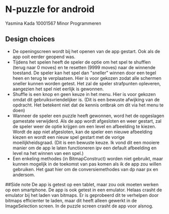 N-puzzle for android
====================
Yasmina Kada
10001567
Minor Programmeren

Design choices
--------------
- De openingscreen wordt bij het openen van de app gestart. 
  Ook als de app ooit eerder geopend was.
- Tijdens het spelen heeft de speler de optie om het spel te shufflen (terug naar 0 moves)
  en te resetten (9999 moves) naar de winnende toestand. De speler kan het spel dan "sneller" winnen
  door een tegel heen en terug te verplaatsen. Hier is voor gekozen zodat alle schermen sneller kunnen worden getest.
  Het zal de speler strafpunten opleveren, aangezien het spel niet eerlijk is gewonnen.
- Shuffle is een knop en geen keuze in het menu. Hier is voor gekozen omdat dit gebruiksvriendelijker is.
  (Dit is een bewuste afwijking van de opdracht. Het betekent niet dat de kennis ontbrak om dit via het menu te doen)
- Wanneer de speler een puzzle heeft gewonnen, word het de opgeslagen gamestate verwijderd.
  Als de app wordt afgesloten en weer gestart, zal de speler weer de optie krijgen om een level en afbeelding te kiezen.
  Wordt de app niet afgesloten, kan de speler een nieuwe afbeelding kiezen en wordt een nieuw spel
  gestart met de vorige moeilijkheidsgraad.
  (Dit is een bewuste keuze. Ik vond dit een mooiere manier om de app le laten functioneren 
  ipv een default afbeelding en level na het winnen van een spel.)
- Een enkeling methodes (in BitmapConstruct) worden niet gebruikt, maar kunnen mogelijk in de toekomst van pas komen
  als ik de app zou willen gebruiken. Het gaat hier om de conversiemethodes van dp naar px en andersom.


##Side note
De app is getest op een tablet, maar zou ook moeten werken op een smartphone.
De app is ook getest in een emulator. Helaas crasht de emulator bij het laden van
bitmaps. Er is geprobeerd dit te verhelpen door bitmaps efficienter te laden, maar
dit heeft alleen gewerkt in de ImageSelection screen. In de puzzle screen crasht de
app voor alsnog.

